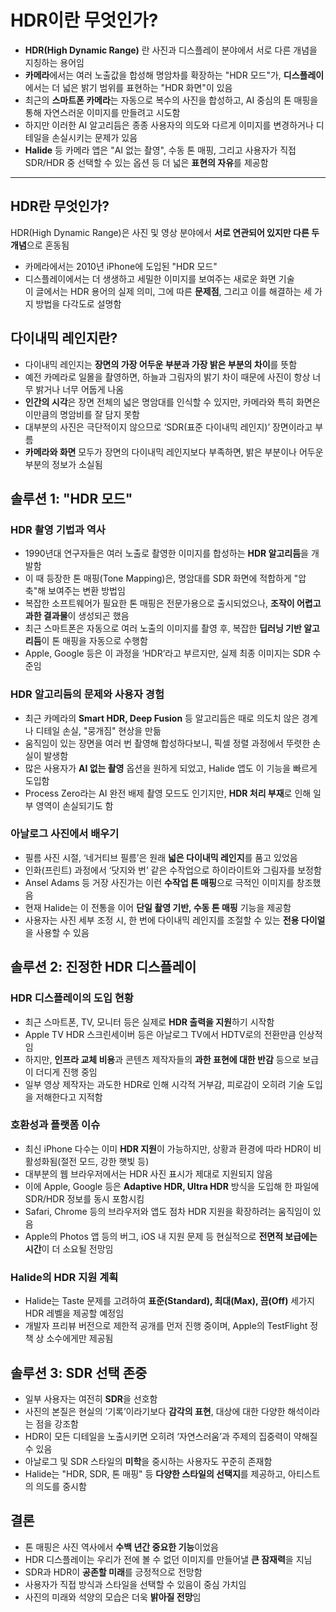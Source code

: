 # HDR이란 무엇인가?


* **HDR(High Dynamic Range)** 란 사진과 디스플레이 분야에서 서로 다른 개념을 지칭하는 용어임
* **카메라**에서는 여러 노출값을 합성해 명암차를 확장하는 "HDR 모드"가, **디스플레이**에서는 더 넓은 밝기 범위를 표현하는 "HDR 화면"이 있음
* 최근의 **스마트폰 카메라**는 자동으로 복수의 사진을 합성하고, AI 중심의 톤 매핑을 통해 자연스러운 이미지를 만들려고 시도함
* 하지만 이러한 AI 알고리듬은 종종 사용자의 의도와 다르게 이미지를 변경하거나 디테일을 손실시키는 문제가 있음
* **Halide** 등 카메라 앱은 "AI 없는 촬영", 수동 톤 매핑, 그리고 사용자가 직접 SDR/HDR 중 선택할 수 있는 옵션 등 더 넓은 **표현의 자유**를 제공함

---

HDR란 무엇인가?
----------

HDR(High Dynamic Range)은 사진 및 영상 분야에서 **서로 연관되어 있지만 다른 두 개념**으로 혼동됨

* 카메라에서는 2010년 iPhone에 도입된 "HDR 모드"
* 디스플레이에서는 더 생생하고 세밀한 이미지를 보여주는 새로운 화면 기술  
  이 글에서는 HDR 용어의 실제 의미, 그에 따른 **문제점**, 그리고 이를 해결하는 세 가지 방법을 다각도로 설명함

다이내믹 레인지란?
----------

* 다이내믹 레인지는 **장면의 가장 어두운 부분과 가장 밝은 부분의 차이**를 뜻함
* 예전 카메라로 일몰을 촬영하면, 하늘과 그림자의 밝기 차이 때문에 사진이 항상 너무 밝거나 너무 어둡게 나옴
* **인간의 시각**은 장면 전체의 넓은 명암대를 인식할 수 있지만, 카메라와 특히 화면은 이만큼의 명암비를 잘 담지 못함
* 대부분의 사진은 극단적이지 않으므로 ‘SDR(표준 다이내믹 레인지)’ 장면이라고 부름
* **카메라와 화면** 모두가 장면의 다이내믹 레인지보다 부족하면, 밝은 부분이나 어두운 부분의 정보가 소실됨

솔루션 1: "HDR 모드"
---------------

### HDR 촬영 기법과 역사

* 1990년대 연구자들은 여러 노출로 촬영한 이미지를 합성하는 **HDR 알고리듬**을 개발함
* 이 때 등장한 톤 매핑(Tone Mapping)은, 명암대를 SDR 화면에 적합하게 "압축"해 보여주는 변환 방법임
* 복잡한 소프트웨어가 필요한 톤 매핑은 전문가용으로 출시되었으나, **조작이 어렵고 과한 결과물**이 생성되곤 했음
* 최근 스마트폰은 자동으로 여러 노출의 이미지를 촬영 후, 복잡한 **딥러닝 기반 알고리듬**이 톤 매핑을 자동으로 수행함
* Apple, Google 등은 이 과정을 ‘HDR’라고 부르지만, 실제 최종 이미지는 SDR 수준임

### HDR 알고리듬의 문제와 사용자 경험

* 최근 카메라의 **Smart HDR, Deep Fusion** 등 알고리듬은 때로 의도치 않은 경계나 디테일 손실, "뭉개짐" 현상을 만듦
* 움직임이 있는 장면을 여러 번 촬영해 합성하다보니, 픽셀 정렬 과정에서 뚜렷한 손실이 발생함
* 많은 사용자가 **AI 없는 촬영** 옵션을 원하게 되었고, Halide 앱도 이 기능을 빠르게 도입함
* Process Zero라는 AI 완전 배제 촬영 모드도 인기지만, **HDR 처리 부재**로 인해 일부 영역이 손실되기도 함

### 아날로그 사진에서 배우기

* 필름 사진 시절, ‘네거티브 필름’은 원래 **넓은 다이내믹 레인지**를 품고 있었음
* 인화(프린트) 과정에서 ‘닷지와 번’ 같은 수작업으로 하이라이트와 그림자를 보정함
* Ansel Adams 등 거장 사진가는 이런 **수작업 톤 매핑**으로 극적인 이미지를 창조했음
* 현재 Halide는 이 전통을 이어 **단일 촬영 기반, 수동 톤 매핑** 기능을 제공함
* 사용자는 사진 세부 조정 시, 한 번에 다이내믹 레인지를 조절할 수 있는 **전용 다이얼**을 사용할 수 있음

솔루션 2: 진정한 HDR 디스플레이
--------------------

### HDR 디스플레이의 도입 현황

* 최근 스마트폰, TV, 모니터 등은 실제로 **HDR 출력을 지원**하기 시작함
* Apple TV HDR 스크린세이버 등은 아날로그 TV에서 HDTV로의 전환만큼 인상적임
* 하지만, **인프라 교체 비용**과 콘텐츠 제작자들의 **과한 표현에 대한 반감** 등으로 보급이 더디게 진행 중임
* 일부 영상 제작자는 과도한 HDR로 인해 시각적 거부감, 피로감이 오히려 기술 도입을 저해한다고 지적함

### 호환성과 플랫폼 이슈

* 최신 iPhone 다수는 이미 **HDR 지원**이 가능하지만, 상황과 환경에 따라 HDR이 비활성화됨(절전 모드, 강한 햇빛 등)
* 대부분의 웹 브라우저에서는 HDR 사진 표시가 제대로 지원되지 않음
* 이에 Apple, Google 등은 **Adaptive HDR, Ultra HDR** 방식을 도입해 한 파일에 SDR/HDR 정보를 동시 포함시킴
* Safari, Chrome 등의 브라우저와 앱도 점차 HDR 지원을 확장하려는 움직임이 있음
* Apple의 Photos 앱 등의 버그, iOS 내 지원 문제 등 현실적으로 **전면적 보급에는 시간**이 더 소요될 전망임

### Halide의 HDR 지원 계획

* Halide는 Taste 문제를 고려하여 **표준(Standard), 최대(Max), 끔(Off)** 세가지 HDR 레벨을 제공할 예정임
* 개발자 프리뷰 버전으로 제한적 공개를 먼저 진행 중이며, Apple의 TestFlight 정책 상 소수에게만 제공됨

솔루션 3: SDR 선택 존중
----------------

* 일부 사용자는 여전히 **SDR**을 선호함
* 사진의 본질은 현실의 ‘기록’이라기보다 **감각의 표현**, 대상에 대한 다양한 해석이라는 점을 강조함
* HDR이 모든 디테일을 노출시키면 오히려 ‘자연스러움’과 주제의 집중력이 약해질 수 있음
* 아날로그 및 SDR 스타일의 **미학**을 중시하는 사용자도 꾸준히 존재함
* Halide는 "HDR, SDR, 톤 매핑" 등 **다양한 스타일의 선택지**를 제공하고, 아티스트의 의도를 중시함

결론
--

* 톤 매핑은 사진 역사에서 **수백 년간 중요한 기능**이었음
* HDR 디스플레이는 우리가 전에 볼 수 없던 이미지를 만들어낼 **큰 잠재력**을 지님
* SDR과 HDR이 **공존할 미래**를 긍정적으로 전망함
* 사용자가 직접 방식과 스타일을 선택할 수 있음이 중심 가치임
* 사진의 미래와 석양의 모습은 더욱 **밝아질 전망**임
